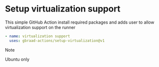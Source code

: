 Setup virtualization support
============================

This simple GitHub Action install required packages and adds user to allow virtualization support on the runner


```yaml
- name: virtualization support
  uses: gbraad-actions/setup-virtualization@v1
```

> [!NOTE]
> Ubuntu only